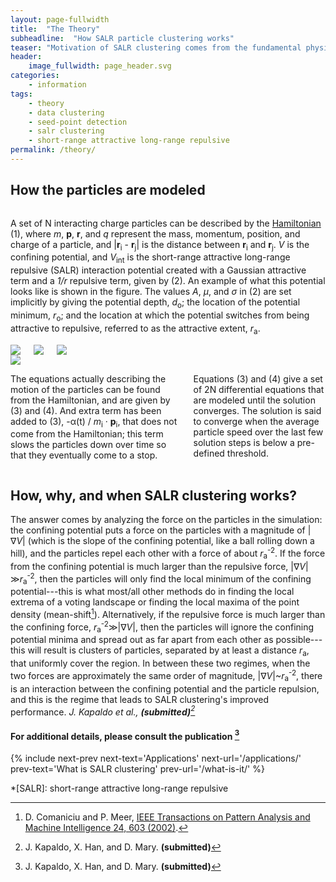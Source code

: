 ```yaml
---
layout: page-fullwidth
title:  "The Theory"
subheadline:  "How SALR particle clustering works"
teaser: "Motivation of SALR clustering comes from the fundamental physics of modeling classical Wigner crystals<a href='http://dx.doi.org/10.1006/spmi.1993.1026'><abbr title='F. Bolton and U. Rössler, Superlattices and Microstructures 13, 139 (1993).'><sup>1</sup></abbr></a> and modeling the formation of clusters<a href='http://dx.doi.org/10.1021/la048554t'><abbr title='S. Mossa, F. Sciortino, P. Tartaglia, and E. Zaccarelli, Langmuir 20, 10756 (2004).'><sup>2</sup></abbr></a><sup>,</sup><a href='http://dx.doi.org/10.1103/PhysRevLett.93.055701'><abbr title='F. Sciortino, S. Mossa, E. Zaccarelli, and P. Tartaglia, Physical Review Letters 93, 5 (2004).'><sup>3</sup></abbr></a>. This page goes over the theoretical model driving the particle dynamics, and then discusses how/why/when SALR clustering is able to perform better than other clustering/seed-point detection methods."
header:
    image_fullwidth: page_header.svg
categories:
    - information
tags:
    - theory
    - data clustering
    - seed-point detection
    - salr clustering
    - short-range attractive long-range repulsive
permalink: /theory/
---
```


## How the particles are modeled

<div class="row">
<div class="medium-7 columns t30" markdown="1">

A set of N interacting charge particles can be described by the [Hamiltonian](1) (1), where _m_, **p**, **r**, and _q_ represent the mass, momentum, position, and charge of a particle, and \|**r**<sub>i</sub> - **r**<sub>j</sub>\| is the distance between **r**<sub>i</sub> and **r**<sub>j</sub>. _V_ is the confining potential, and _V_<sub>int</sub> is the short-range attractive long-range repulsive (SALR) interaction potential created with a Gaussian attractive term and a _1/r_ repulsive term, given by (2). An example of what this potential looks like is shown in the figure. The values _A_, _µ_, and _σ_ in (2) are set implicitly by giving the potential depth, _d_<sub>o</sub>; the location of the potential minimum, _r_<sub>o</sub>; and the location at which the potential switches from being attractive to repulsive, referred to as the attractive extent, _r_<sub>a</sub>.

</div>
<div class="medium-5 columns t30">
<img src="/images/eq1.png">
<img src="/images/eq2.png">
<img src="/images/eq34.png">
</div>
</div>

<div class="row">
<div class="medium-5 columns t30">
<img src="/images/interactionPotential.png">
</div>

<div class="medium-7 columns t30" markdown="1">

The equations actually describing the motion of the particles can be found from the Hamiltonian, and are given by (3) and (4). And extra term has been added to (3), -&alpha;(t) / _m_<sub>i</sub> · **p**<sub>i</sub>, that does not come from the Hamiltonian; this term slows the particles down over time so that they eventually come to a stop.

Equations (3) and (4) give a set of 2N differential equations that are modeled until the solution converges. The solution is said to converge when the average particle speed over the last few solution steps is below a pre-defined threshold.

</div>
</div><!-- /.row -->



## How, why, and when SALR clustering works?

The answer comes by analyzing the force on the particles in the simulation: the confining potential puts a force on the particles with a magnitude of |∇_V_| (which is the slope of the confining potential, like a ball rolling down a hill), and the particles repel each other with a force of about _r_<sub>a</sub><sup>-2</sup>. If the force from the confining potential is much larger than the repulsive force, |∇_V_|≫_r_<sub>a</sub><sup>-2</sup>, then the particles will only find the local minimum of the confining potential---this is what most/all other methods do in finding the local extrema of a voting landscape or finding the local maxima of the point density (mean-shift[^5]). Alternatively, if the repulsive force is much larger than the confining force, _r_<sub>a</sub><sup>-2</sup>≫|∇_V_|, then the particles will ignore the confining potential minima and spread out as far apart from each other as possible---this will result is clusters of particles, separated by at least a distance _r_<sub>a</sub>, that uniformly cover the region. In between these two regimes, when the two forces are approximately the same order of magnitude, |∇_V_|&#126;_r_<sub>a</sub><sup>-2</sup>, there is an interaction between the confining potential and the particle repulsion, and this is the regime that leads to SALR clustering's improved performance.
<cite>J. Kapaldo et al., **(submitted)**[^1]</cite>



#### For additional details, please consult the publication [^1]

{% include next-prev next-text='Applications' next-url='/applications/' prev-text='What is SALR clustering' prev-url='/what-is-it/' %}


[1]: https://en.wikipedia.org/wiki/Hamiltonian_mechanics

[^1]: J. Kapaldo, X. Han, and D. Mary. **(submitted)**
[^2]: F. Bolton and U. Rössler, [Superlattices and Microstructures 13, 139 (1993)](http://dx.doi.org/10.1006/spmi.1993.1026).
[^3]: S. Mossa, F. Sciortino, P. Tartaglia, and E. Zaccarelli, [Langmuir 20, 10756 (2004)](http://dx.doi.org/10.1021/la048554t).
[^4]: F. Sciortino, S. Mossa, E. Zaccarelli, and P. Tartaglia, [Physical Review Letters 93, 5 (2004)](http://dx.doi.org/10.1103/PhysRevLett.93.055701).
[^5]: D. Comaniciu and P. Meer, [IEEE Transactions on Pattern Analysis and Machine Intelligence 24, 603 (2002)](http://dx.doi.org/10.1109/34.1000236).

*[SALR]: short-range attractive long-range repulsive
